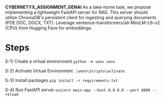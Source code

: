 **CYBERNETYX_ASSIGNMENT_GENAI**
As a take-home task, we propose implementing a lightweight FastAPl server for RAG. This server should utilize ChromaDB's persistent client for ingesting and querying documents (PDE DOC, DOCX, TXT). Leverage sentence-transformers/all-MiniLM-L6-v2 (CPU) from Hugging Face for embeddings.


# Steps

S-1) Create a virtual environment
        `python -m venv venv`

S-2) Activate Virtual Environment
        `.\venv\Scripts\activate`

S-3) Install packages
        `pip install -r requirements.txt`

S-4) Run FastAPI server
        `uvicorn main:app --host 0.0.0.0 --port 8000 --reload`
